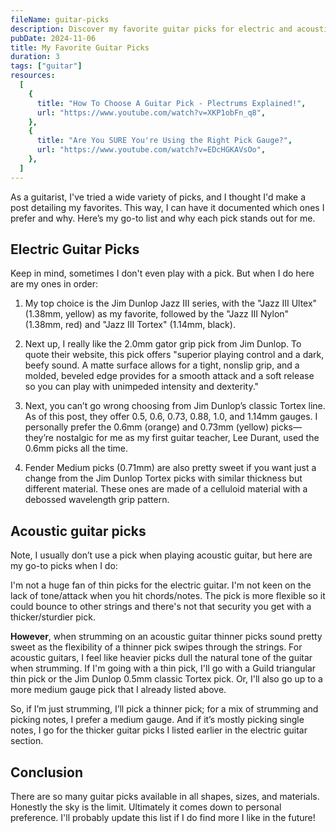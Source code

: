 ```yaml
---
fileName: guitar-picks
description: Discover my favorite guitar picks for electric and acoustic guitars!
pubDate: 2024-11-06
title: My Favorite Guitar Picks
duration: 3
tags: ["guitar"]
resources:
  [
    {
      title: "How To Choose A Guitar Pick - Plectrums Explained!",
      url: "https://www.youtube.com/watch?v=XKP1obFn_q8",
    },
    {
      title: "Are You SURE You're Using the Right Pick Gauge?",
      url: "https://www.youtube.com/watch?v=EDcHGKAVsOo",
    },
  ]
---
```


As a guitarist, I've tried a wide variety of picks, and I thought I'd make a post detailing my favorites. This way, I can have it documented which ones I prefer and why. Here’s my go-to list and why each pick stands out for me.

## Electric Guitar Picks

Keep in mind, sometimes I don't even play with a pick. But when I do here are my ones in order:

1. My top choice is the Jim Dunlop Jazz III series, with the "Jazz III Ultex" (1.38mm, yellow) as my favorite, followed by the "Jazz III Nylon" (1.38mm, red) and "Jazz III Tortex" (1.14mm, black).

2. Next up, I really like the 2.0mm gator grip pick from Jim Dunlop. To quote their website, this pick offers "superior playing control and a dark, beefy sound. A matte surface allows for a tight, nonslip grip, and a molded, beveled edge provides for a smooth attack and a soft release so you can play with unimpeded intensity and dexterity."

3. Next, you can’t go wrong choosing from Jim Dunlop’s classic Tortex line. As of this post, they offer 0.5, 0.6, 0.73, 0.88, 1.0, and 1.14mm gauges. I personally prefer the 0.6mm (orange) and 0.73mm (yellow) picks—they’re nostalgic for me as my first guitar teacher, Lee Durant, used the 0.6mm picks all the time.

4. Fender Medium picks (0.71mm) are also pretty sweet if you want just a change from the Jim Dunlop Tortex picks with similar thickness but different material. These ones are made of a celluloid material with a debossed wavelength grip pattern.

## Acoustic guitar picks

Note, I usually don’t use a pick when playing acoustic guitar, but here are my go-to picks when I do:

I'm not a huge fan of thin picks for the electric guitar. I'm not keen on the lack of tone/attack when you hit chords/notes. The pick is more flexible so it could bounce to other strings and there's not that security you get with a thicker/sturdier pick.

**However**, when strumming on an acoustic guitar thinner picks sound pretty sweet as the flexibility of a thinner pick swipes through the strings. For acoustic guitars, I feel like heavier picks dull the natural tone of the guitar when strumming. If I'm going with a thin pick, I'll go with a Guild triangular thin pick or the Jim Dunlop 0.5mm classic Tortex pick. Or, I'll also go up to a more medium gauge pick that I already listed above.

So, if I’m just strumming, I’ll pick a thinner pick; for a mix of strumming and picking notes, I prefer a medium gauge. And if it’s mostly picking single notes, I go for the thicker guitar picks I listed earlier in the electric guitar section.

## Conclusion

There are so many guitar picks available in all shapes, sizes, and materials. Honestly the sky is the limit. Ultimately it comes down to personal preference. I'll probably update this list if I do find more I like in the future!
